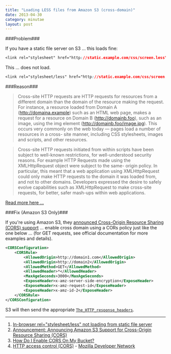 ```yaml
---
title: "Loading LESS files from Amazon S3 (cross-domain)"
date: 2013-04-30
category: minutae
layout: post
---
```


###Problem###

If you have a static file server on S3 ... this loads fine:

``` css
<link rel="stylesheet" href="http://static.example.com/css/screen.less" type="text/css" media="screen, projection, print">
```

This ... does not load.

``` css
<link rel="stylesheet/less" href="http://static.example.com/css/screen.less" type="text/css" media="screen, projection, print">
```

###Reason###

> Cross-site HTTP requests are HTTP requests for resources from a different
> domain than the domain of the resource making the request.  For instance, a
> resource loaded from Domain A (http://domaina.example) such as an HTML web
> page, makes a request for a resource on Domain B (http://domainb.foo), such as
> an image, using the img element (http://domainb.foo/image.jpg). This occurs
> very commonly on the web today — pages load a number of resources in a cross-
> site manner, including CSS stylesheets, images and scripts, and other
> resources.

> Cross-site HTTP requests initiated from within scripts have been subject to
> well-known restrictions, for well-understood security reasons.  For example
> HTTP Requests made using the XMLHttpRequest object were subject to the same-
> origin policy.  In particular, this meant that a web application using
> XMLHttpRequest could only make HTTP requests to the domain it was loaded from,
> and not to other domains.  Developers expressed the desire to safely evolve
> capabilities such as XMLHttpRequest to make cross-site requests, for better,
> safer mash-ups within web applications.

[Read more here ...][link4]

###Fix (Amazon S3 Only)###

If you're using Amazon S3, they [announced Cross-Origin Resource Sharing (CORS)
support][link2] ... enable cross domain using a CORs policy just like the one
below ... (for GET requests, see official documentation for more examples and
details).

``` xml
<CORSConfiguration>
    <CORSRule>
        <AllowedOrigin>http://domain1.com</AllowedOrigin>
        <AllowedOrigin>http://domain2</AllowedOrigin>
        <AllowedMethod>GET</AllowedMethod>
        <AllowedHeader>*</AllowedHeader>
        <MaxAgeSeconds>3000</MaxAgeSeconds>
        <ExposeHeader>x-amz-server-side-encryption</ExposeHeader>
        <ExposeHeader>x-amz-request-id</ExposeHeader>
        <ExposeHeader>x-amz-id-2</ExposeHeader>
    </CORSRule>
</CORSConfiguration>
```

S3 will then send the appropriate [`The_HTTP_response_headers`][link6].

---

1. [In-browser rel="stylesheet/less" not loading from static file server][link1]
2. [Announcement: Announcing Amazon S3 Support for Cross-Origin Resource Sharing (CORS)][link2]
3. [How Do I Enable CORS On My Bucket?][link3]
4. [HTTP access control (CORS)][link4] - [Mozilla Developer Network][link5]

[link1]: https://github.com/cloudhead/less.js/issues/161
[link2]: https://forums.aws.amazon.com/ann.jspa?annID=1620
[link3]: http://docs.aws.amazon.com/AmazonS3/latest/dev/cors.html#how-do-i-enable-cors
[link4]: https://developer.mozilla.org/en-US/docs/HTTP/Access_control_CORS
[link5]: https://developer.mozilla.org/
[link6]: https://developer.mozilla.org/en-US/docs/HTTP/Access_control_CORS#The_HTTP_response_headers
